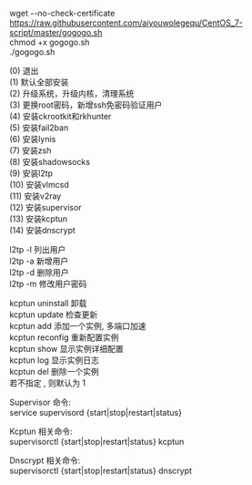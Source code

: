 wget --no-check-certificate https://raw.githubusercontent.com/aiyouwolegequ/CentOS_7-script/master/gogogo.sh      
chmod +x gogogo.sh    
./gogogo.sh      

(0) 退出           
(1) 默认全部安装        
(2) 升级系统，升级内核，清理系统         
(3) 更换root密码，新增ssh免密码验证用户      
(4) 安装ckrootkit和rkhunter       
(5) 安装fail2ban      
(6) 安装lynis      
(7) 安装zsh      
(8) 安装shadowsocks      
(9) 安装l2tp       
(10) 安装vlmcsd      
(11) 安装v2ray       
(12) 安装supervisor       
(13) 安装kcptun      
(14) 安装dnscrypt         

l2tp -l 	列出用户       
l2tp -a 	新增用户       
l2tp -d 	删除用户       
l2tp -m 	修改用户密码       

kcptun uninstall      卸载      
kcptun update         检查更新       
kcptun add            添加一个实例, 多端口加速      
kcptun reconfig <id>  重新配置实例      
kcptun show <id>      显示实例详细配置            
kcptun log <id>       显示实例日志         
kcptun del <id>       删除一个实例      
若不指定 <id>, 则默认为 1        
  

Supervisor 命令:      
service supervisord {start|stop|restart|status}        

Kcptun 相关命令:      
supervisorctl {start|stop|restart|status} kcptun<id>      

Dnscrypt 相关命令:    
supervisorctl {start|stop|restart|status} dnscrypt       
